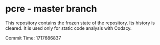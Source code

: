 # pcre - master branch

This repository contains the frozen state of the repository.
Its history is cleared. It is used only for static code
analysis with Codacy.

Commit Time: 1717686837